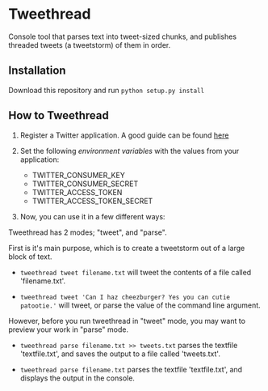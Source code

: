 # Tweethread

Console tool that parses text into tweet-sized chunks, and publishes threaded tweets (a tweetstorm) of them in order.

## Installation

Download this repository and run `python setup.py install`

## How to Tweethread

1. Register a Twitter application. A good guide can be found [here](https://github.com/sferik/t/blob/master/README.md/#configuration)

2. Set the following *environment variables* with the values from your application:
    * TWITTER_CONSUMER_KEY
    * TWITTER_CONSUMER_SECRET
    * TWITTER_ACCESS_TOKEN
    * TWITTER_ACCESS_TOKEN_SECRET

3. Now, you can use it in a few different ways:

Tweethread has 2 modes; "tweet", and "parse". 

First is it's main purpose, which is to create a tweetstorm out of a large block of text.

   * `tweethread tweet filename.txt` 
      will tweet the contents of a file called 'filename.txt'.
      
   * `tweethread tweet 'Can I haz cheezburger? Yes you can cutie patootie.'`
       will tweet, or parse the value of the command line argument.

However, before you run tweethread in "tweet" mode, you may want to preview your work in "parse" mode.

   * `tweethread parse filename.txt >> tweets.txt`
   parses the textfile 'textfile.txt', and saves the output to a file called 'tweets.txt'.
   
   * `tweethread parse filename.txt`
   parses the textfile 'textfile.txt', and displays the output in the console.
         
